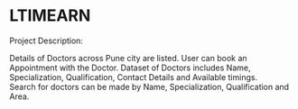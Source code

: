 # LTIMEARN

Project Description:

Details of Doctors across Pune city are listed.
User can book an Appointment with the Doctor.
Dataset of Doctors includes Name, Specialization, Qualification, Contact Details and Available timings.  
Search for doctors can be made by Name, Specialization, Qualification and Area.
